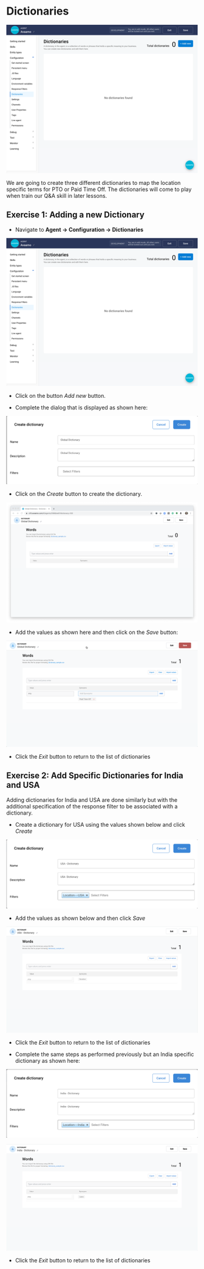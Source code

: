 # Dictionaries

![Dictionaries Landing Page](contents/dictionaries/images/dictionary-builder.png)

We are going to create three different dictionaries to map the location specific terms
for PTO or Paid Time Off. The dictionaries will come to play when train our Q&A
skill in later lessons.

## Exercise 1: Adding a new Dictionary

- Navigate to **Agent -> Configuration -> Dictionaries**

![Dictionaries configuration](contents/dictionaries/images/dictionary-builder.png)

- Click on the button _Add new_ button.

- Complete the dialog that is displayed as shown here:

![Creating a global dictionary](contents/dictionaries/images/global-dictionary-dialog.png)

- Click on the _Create_ button to create the dictionary.

![New global dictionary](contents/dictionaries/images/global-dictionary-blank.png)

- Add the values as shown here and then click on the _Save_ button:

![New global dictionary](contents/dictionaries/images/global-dictionary-save.png)

- Click the _Exit_ button to return to the list of dictionaries

## Exercise 2: Add Specific Dictionaries for India and USA

Adding dictionaries for India and USA are done similarly but with the additional specification of the
response filter to be associated with a dictionary.

- Create a dictionary for USA using the values shown below and click _Create_

![Create USA dictionary](contents/dictionaries/images/dictionary-dialog-usa.png)

- Add the values as shown below and then click _Save_

![Create USA dictionary](contents/dictionaries/images/dictionary-usa-complete.png)

- Click the _Exit_ button to return to the list of dictionaries

- Complete the same steps as performed previously but an India specific dictionary as shown here:

![Create USA dictionary](contents/dictionaries/images/dictionary-dialog-india.png)

![Create USA dictionary](contents/dictionaries/images/dictionary-india-complete.png)

- Click the _Exit_ button to return to the list of dictionaries

